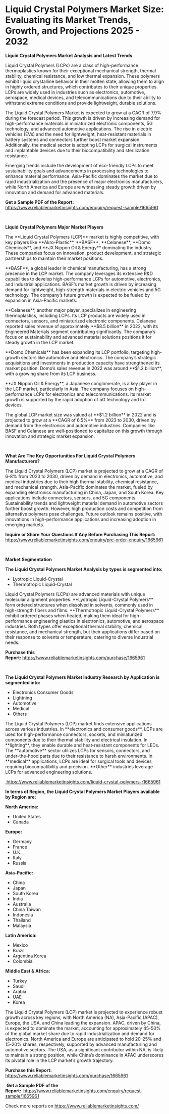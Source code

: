<p><h1>Liquid Crystal Polymers Market Size: Evaluating its Market Trends, Growth, and Projections 2025 - 2032</h1></p><p><strong>Liquid Crystal Polymers Market Analysis and Latest Trends</strong></p>
<p><p>Liquid Crystal Polymers (LCPs) are a class of high-performance thermoplastics known for their exceptional mechanical strength, thermal stability, chemical resistance, and low thermal expansion. These polymers exhibit liquid crystalline behavior in their molten state, allowing them to align in highly ordered structures, which contributes to their unique properties. LCPs are widely used in industries such as electronics, automotive, aerospace, medical devices, and telecommunications due to their ability to withstand extreme conditions and provide lightweight, durable solutions.</p><p>The Liquid Crystal Polymers Market is expected to grow at a CAGR of 7.9% during the forecast period. This growth is driven by increasing demand for high-performance materials in miniaturized electronic components, 5G technology, and advanced automotive applications. The rise in electric vehicles (EVs) and the need for lightweight, heat-resistant materials in battery systems and connectors further boost market expansion. Additionally, the medical sector is adopting LCPs for surgical instruments and implantable devices due to their biocompatibility and sterilization resistance.</p><p>Emerging trends include the development of eco-friendly LCPs to meet sustainability goals and advancements in processing technologies to enhance material performance. Asia-Pacific dominates the market due to rapid industrialization and the presence of major electronics manufacturers, while North America and Europe are witnessing steady growth driven by innovation and demand for advanced materials.</p></p>
<p><strong>Get a Sample PDF of the Report:&nbsp;</strong> <a href="https://www.reliablemarketinsights.com/enquiry/request-sample/1665961?utm_campaign=2004&utm_medium=2&utm_source=Github&utm_content=ia&utm_term=26012025&utm_id=liquid-crystal-polymers">https://www.reliablemarketinsights.com/enquiry/request-sample/1665961</a></p>
<p>&nbsp;</p>
<p><strong>Liquid Crystal Polymers Major Market Players</strong></p>
<p><p>The **Liquid Crystal Polymers (LCP)** market is highly competitive, with key players like **Akro-Plastic**, **BASF**, **Celanese**, **Domo Chemicals**, and **JX Nippon Oil & Energy** dominating the industry. These companies focus on innovation, product development, and strategic partnerships to maintain their market positions.</p><p>**BASF**, a global leader in chemical manufacturing, has a strong presence in the LCP market. The company leverages its extensive R&D capabilities to develop high-performance LCPs for automotive, electronics, and industrial applications. BASF’s market growth is driven by increasing demand for lightweight, high-strength materials in electric vehicles and 5G technology. The company’s future growth is expected to be fueled by expansion in Asia-Pacific markets.</p><p>**Celanese**, another major player, specializes in engineering thermoplastics, including LCPs. Its LCP products are widely used in connectors, sensors, and miniaturized electronic components. Celanese reported sales revenue of approximately **$8.5 billion** in 2022, with its Engineered Materials segment contributing significantly. The company’s focus on sustainability and advanced material solutions positions it for steady growth in the LCP market.</p><p>**Domo Chemicals** has been expanding its LCP portfolio, targeting high-growth sectors like automotive and electronics. The company’s strategic acquisitions and investments in production capacity have strengthened its market position. Domo’s sales revenue in 2022 was around **$1.2 billion**, with a growing share from its LCP business.</p><p>**JX Nippon Oil & Energy**, a Japanese conglomerate, is a key player in the LCP market, particularly in Asia. The company focuses on high-performance LCPs for electronics and telecommunications. Its market growth is supported by the rapid adoption of 5G technology and IoT devices.</p><p>The global LCP market size was valued at **$1.2 billion** in 2022 and is projected to grow at a **CAGR of 6.5%** from 2023 to 2030, driven by demand from the electronics and automotive industries. Companies like BASF and Celanese are well-positioned to capitalize on this growth through innovation and strategic market expansion.</p></p>
<p>&nbsp;</p>
<p><strong>What Are The Key Opportunities For Liquid Crystal Polymers Manufacturers?</strong></p>
<p><p>The Liquid Crystal Polymers (LCP) market is projected to grow at a CAGR of 6-8% from 2023 to 2030, driven by demand in electronics, automotive, and medical industries due to their high thermal stability, chemical resistance, and mechanical strength. Asia-Pacific dominates the market, fueled by expanding electronics manufacturing in China, Japan, and South Korea. Key applications include connectors, sensors, and 5G components. Sustainability trends and lightweight material demand in automotive sectors further boost growth. However, high production costs and competition from alternative polymers pose challenges. Future outlook remains positive, with innovations in high-performance applications and increasing adoption in emerging markets.</p></p>
<p><strong>Inquire or Share Your Questions If Any Before Purchasing This Report:</strong> <a href="https://www.reliablemarketinsights.com/enquiry/pre-order-enquiry/1665961?utm_campaign=2004&utm_medium=2&utm_source=Github&utm_content=ia&utm_term=26012025&utm_id=liquid-crystal-polymers">https://www.reliablemarketinsights.com/enquiry/pre-order-enquiry/1665961</a></p>
<p>&nbsp;</p>
<p><strong>Market Segmentation</strong></p>
<p><strong>The Liquid Crystal Polymers Market Analysis by types is segmented into:</strong></p>
<p><ul><li>Lyotropic Liquid-Crystal</li><li>Thermotropic Liquid-Crystal</li></ul></p>
<p><p>Liquid Crystal Polymers (LCPs) are advanced materials with unique molecular alignment properties. **Lyotropic Liquid-Crystal Polymers** form ordered structures when dissolved in solvents, commonly used in high-strength fibers and films. **Thermotropic Liquid-Crystal Polymers** exhibit ordered phases when heated, making them ideal for high-performance engineering plastics in electronics, automotive, and aerospace industries. Both types offer exceptional thermal stability, chemical resistance, and mechanical strength, but their applications differ based on their response to solvents or temperature, catering to diverse industrial needs.</p></p>
<p><strong>Purchase this Report:&nbsp;</strong><a href="https://www.reliablemarketinsights.com/purchase/1665961?utm_campaign=2004&utm_medium=2&utm_source=Github&utm_content=ia&utm_term=26012025&utm_id=liquid-crystal-polymers">https://www.reliablemarketinsights.com/purchase/1665961</a></p>
<p>&nbsp;</p>
<p><strong>The Liquid Crystal Polymers Market Industry Research by Application is segmented into:</strong></p>
<p><ul><li>Electronics Consumer Goods</li><li>Lightning</li><li>Automotive</li><li>Medical</li><li>Others</li></ul></p>
<p><p>The Liquid Crystal Polymers (LCP) market finds extensive applications across various industries. In **electronics and consumer goods**, LCPs are used for high-performance connectors, sockets, and miniaturized components due to their thermal stability and electrical insulation. In **lighting**, they enable durable and heat-resistant components for LEDs. The **automotive** sector utilizes LCPs for sensors, connectors, and under-the-hood parts due to their resistance to harsh environments. In **medical** applications, LCPs are ideal for surgical tools and devices requiring biocompatibility and precision. **Other** industries leverage LCPs for advanced engineering solutions.</p></p>
<p><a href="https://www.reliablemarketinsights.com/liquid-crystal-polymers-r1665961?utm_campaign=2004&utm_medium=2&utm_source=Github&utm_content=ia&utm_term=26012025&utm_id=liquid-crystal-polymers">&nbsp;https://www.reliablemarketinsights.com/liquid-crystal-polymers-r1665961</a></p>
<p><strong>In terms of Region, the Liquid Crystal Polymers Market Players available by Region are:</strong></p>
<p>
    <p> <strong> North America: </strong>
        <ul>
            <li>United States</li>
            <li>Canada</li>
        </ul>
        </p> 
    <p> <strong> Europe: </strong>
        <ul>
            <li>Germany</li>
            <li>France</li>
            <li>U.K.</li>
            <li>Italy</li>
            <li>Russia</li>
        </ul>
        </p> 
    <p> <strong> Asia-Pacific: </strong>
        <ul>
            <li>China</li>
            <li>Japan</li>
            <li>South Korea</li>
            <li>India</li>
            <li>Australia</li>
            <li>China Taiwan</li>
            <li>Indonesia</li>
            <li>Thailand</li>
            <li>Malaysia</li>
        </ul>
        </p> 
    <p> <strong> Latin America: </strong>
        <ul>
            <li>Mexico</li>
            <li>Brazil</li>
            <li>Argentina Korea</li>
            <li>Colombia</li>
        </ul>
        </p> 
    <p> <strong> Middle East & Africa: </strong>
        <ul>
            <li>Turkey</li>
            <li>Saudi</li>
            <li>Arabia</li>
            <li>UAE</li>
            <li>Korea</li>
        </ul>
    </p>
    </p>
<p><p>The Liquid Crystal Polymers (LCP) market is projected to experience robust growth across key regions, with North America (NA), Asia-Pacific (APAC), Europe, the USA, and China leading the expansion. APAC, driven by China, is expected to dominate the market, accounting for approximately 45-50% of the global market share due to rapid industrialization and demand for electronics. North America and Europe are anticipated to hold 20-25% and 15-20% shares, respectively, supported by advanced manufacturing and automotive sectors. The USA, as a significant contributor within NA, is likely to maintain a strong position, while China’s dominance in APAC underscores its pivotal role in the LCP market’s growth trajectory.</p></p>
<p><strong>Purchase this Report: </strong><a href="https://www.reliablemarketinsights.com/purchase/1665961?utm_campaign=2004&utm_medium=2&utm_source=Github&utm_content=ia&utm_term=26012025&utm_id=liquid-crystal-polymers">https://www.reliablemarketinsights.com/purchase/1665961</a></p>
<p>&nbsp;<strong>Get a Sample PDF of the Report:&nbsp;&nbsp;</strong><a href="https://www.reliablemarketinsights.com/enquiry/request-sample/1665961?utm_campaign=2004&utm_medium=2&utm_source=Github&utm_content=ia&utm_term=26012025&utm_id=liquid-crystal-polymers">https://www.reliablemarketinsights.com/enquiry/request-sample/1665961</a></p>
<p><strong></strong></p>
<p>Check more reports on <a href="https://www.reliablemarketinsights.com/?utm_campaign=2004&utm_medium=2&utm_source=Github&utm_content=ia&utm_term=26012025&utm_id=liquid-crystal-polymers">https://www.reliablemarketinsights.com/</a></p>